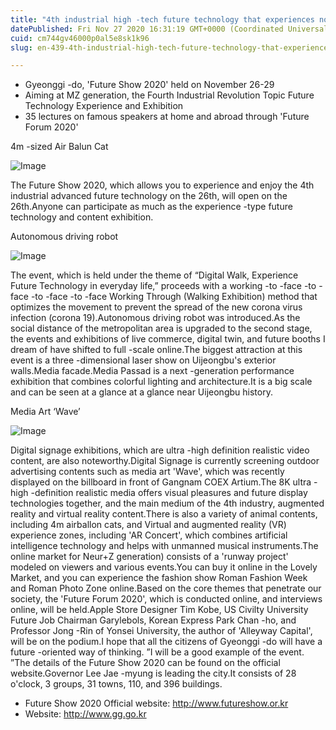 ```yaml
---
title: "4th industrial high -tech future technology that experiences non -face -to -face at 'Future Show 2020'"
datePublished: Fri Nov 27 2020 16:31:19 GMT+0000 (Coordinated Universal Time)
cuid: cm744gv46000p0al5e8sk1k96
slug: en-439-4th-industrial-high-tech-future-technology-that-experiences-non-face-to-face-at-future-show-2020

---
```



- Gyeonggi -do, 'Future Show 2020' held on November 26-29
- Aiming at MZ generation, the Fourth Industrial Revolution Topic Future Technology Experience and Exhibition
- 35 lectures on famous speakers at home and abroad through 'Future Forum 2020'

4m -sized Air Balun Cat

![Image](https://cdn.hashnode.com/res/hashnode/image/upload/v1739498449969/cd3aee8d-f3e7-4735-8ec4-5c42f6d5912b.jpeg)

The Future Show 2020, which allows you to experience and enjoy the 4th industrial advanced future technology on the 26th, will open on the 26th.Anyone can participate as much as the experience -type future technology and content exhibition.

Autonomous driving robot

![Image](https://cdn.hashnode.com/res/hashnode/image/upload/v1739498451999/93b1399c-1d06-47d5-aed1-b096e85b2015.jpeg)

The event, which is held under the theme of “Digital Walk, Experience Future Technology in everyday life,” proceeds with a working -to -face -to -face -to -face -to -face Working Through (Walking Exhibition) method that optimizes the movement to prevent the spread of the new corona virus infection (corona 19).Autonomous driving robot was introduced.As the social distance of the metropolitan area is upgraded to the second stage, the events and exhibitions of live commerce, digital twin, and future booths I dream of have shifted to full -scale online.The biggest attraction at this event is a three -dimensional laser show on Uijeongbu's exterior walls.Media facade.Media Passad is a next -generation performance exhibition that combines colorful lighting and architecture.It is a big scale and can be seen at a glance at a glance near Uijeongbu history.

Media Art ‘Wave’

![Image](https://cdn.hashnode.com/res/hashnode/image/upload/v1739498454424/fbd989d8-caf9-4531-8b2c-5e7b705ebcbc.jpeg)

Digital signage exhibitions, which are ultra -high definition realistic video content, are also noteworthy.Digital Signage is currently screening outdoor advertising contents such as media art 'Wave', which was recently displayed on the billboard in front of Gangnam COEX Artium.The 8K ultra -high -definition realistic media offers visual pleasures and future display technologies together, and the main medium of the 4th industry, augmented reality and virtual reality content.There is also a variety of animal contents, including 4m airballon cats, and Virtual and augmented reality (VR) experience zones, including 'AR Concert', which combines artificial intelligence technology and helps with unmanned musical instruments.The online market for Neur+Z generation) consists of a 'runway project' modeled on viewers and various events.You can buy it online in the Lovely Market, and you can experience the fashion show Roman Fashion Week and Roman Photo Zone online.Based on the core themes that penetrate our society, the 'Future Forum 2020', which is conducted online, and interviews online, will be held.Apple Store Designer Tim Kobe, US Civilty University Future Job Chairman Garylebols, Korean Express Park Chan -ho, and Professor Jong -Rin of Yonsei University, the author of 'Alleyway Capital', will be on the podium.I hope that all the citizens of Gyeonggi -do will have a future -oriented way of thinking. ”I will be a good example of the event. ”The details of the Future Show 2020 can be found on the official website.Governor Lee Jae -myung is leading the city.It consists of 28 o'clock, 3 groups, 31 towns, 110, and 396 buildings.

- Future Show 2020 Official website: http://www.futureshow.or.kr
- Website: http://www.gg.go.kr